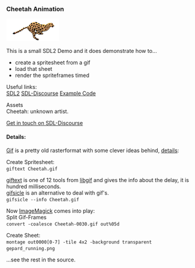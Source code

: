 ### Cheetah Animation  
![Running Cheetah](./src/gfx/Cheetah.gif)

This is a small SDL2 Demo and it does demonstrate how to...  

  * create a spritesheet from a gif
  * load that sheet
  * render the spriteframes timed

Useful links:  
[SDL2](https://www.libsdl.org/) [SDL-Discourse](https://discourse.libsdl.org) [Example Code](https://gist.github.com/Acry/baa861b8e370c6eddbb18519c487d9d8)

Assets  
Cheetah: unknown artist.

[Get in touch on SDL-Discourse](https://discourse.libsdl.org/u/Acry/summary)

#### Details:  
[Gif](https://en.wikipedia.org/wiki/GIF) is a pretty old rasterformat with some clever ideas behind, [details](http://giflib.sourceforge.net/whatsinagif/index.html):  

Create Spritesheet:  
`giftext Cheetah.gif`  

[giftext](http://giflib.sourceforge.net/giftext.html) is one of 12 tools from [libgif](http://giflib.sourceforge.net) and gives the info about the delay, it is hundred milliseconds.  
[gifsicle](http://www.lcdf.org/gifsicle/) is an alternative to deal with gif's.  
`gifsicle --info Cheetah.gif`  

Now [ImageMagick](http://imagemagick.org/script/index.php) comes into play:  
Split Gif-Frames  
`convert -coalesce Cheetah-0030.gif out%05d`

Create Sheet:  
`montage out0000[0-7] -tile 4x2 -background transparent gepard_running.png`  

...see the rest in the source.